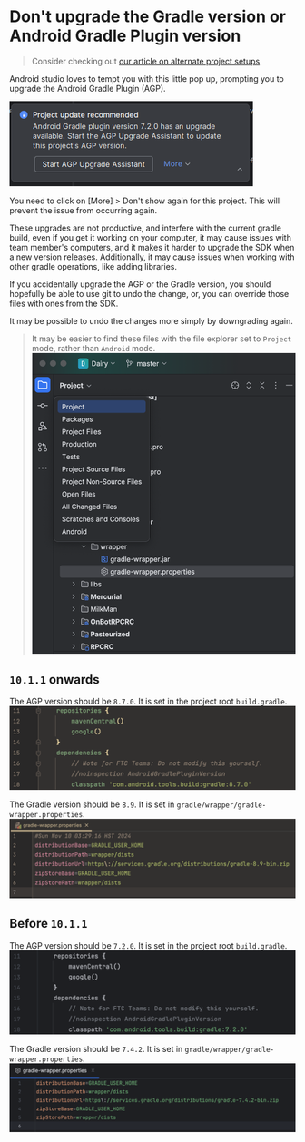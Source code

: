 # Don't upgrade the Gradle version or Android Gradle Plugin version

> Consider checking out [our article on alternate project
> setups](../project_templates/project_templates.md)

Android studio loves to tempt you with this little pop up, prompting you to
upgrade the Android Gradle Plugin (AGP).

![Android Studio upgrade AGP message](./upgrade_agp_message.png)

You need to click on [More] > Don't show again for this project. This will
prevent the issue from occurring again.

These upgrades are not productive, and interfere with the current gradle build,
even if you get it working on your computer, it may cause issues with team
member's computers, and it makes it harder to upgrade the SDK when a new version
releases. Additionally, it may cause issues when working with other gradle
operations, like adding libraries.

If you accidentally upgrade the AGP or the Gradle version, you should hopefully
be able to use git to undo the change, or, you can override those files with
ones from the SDK.

It may be possible to undo the changes more simply by downgrading again.

> It may be easier to find these files with the file explorer set to `Project`
mode, rather than `Android` mode.
![AS file explorer modes](./as_file_explorer_modes.png)

## `10.1.1` onwards

The AGP version should be `8.7.0`. It is set in the project root `build.gradle`.
![AGP version](./agp_version[GTE10.1.1].png)

The Gradle version should be `8.9`. It is set in `gradle/wrapper/gradle-wrapper.properties`.
![Gradle version](./gradle_wrapper_version[GTE10.1.1].png)

## Before `10.1.1`

The AGP version should be `7.2.0`. It is set in the project root `build.gradle`.
![AGP version](./agp_version[LT10.1.1].png)

The Gradle version should be `7.4.2`. It is set in `gradle/wrapper/gradle-wrapper.properties`.
![Gradle version](./gradle_wrapper_version[LT10.1.1].png)

